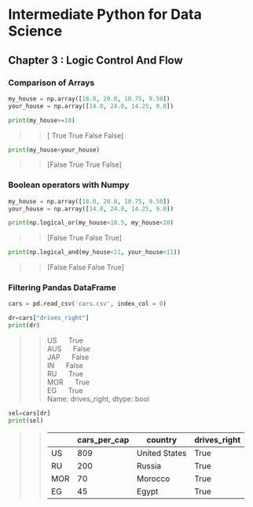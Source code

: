 # Intermediate Python for Data Science

## Chapter 3 : Logic Control And Flow
### Comparison of Arrays
```python
my_house = np.array([18.0, 20.0, 10.75, 9.50])
your_house = np.array([14.0, 24.0, 14.25, 9.0])

print(my_house>=18)
```
>>[ True  True False False]
```python
print(my_house<your_house)
```
>>[False  True  True False]

### Boolean operators with Numpy

```python
my_house = np.array([18.0, 20.0, 10.75, 9.50])
your_house = np.array([14.0, 24.0, 14.25, 9.0])

print(np.logical_or(my_house>18.5, my_house<10)
```
>>[False  True False  True]


```python
print(np.logical_and(my_house<11, your_house<11))
```
>>[False False False  True]

### Filtering Pandas DataFrame

```python
cars = pd.read_csv('cars.csv', index_col = 0)

dr=cars["drives_right"]
print(dr)
```
>>US &nbsp;&nbsp;&nbsp;&nbsp;      True<br>
>>AUS &nbsp;&nbsp;&nbsp;&nbsp;    False<br>
>>JAP &nbsp;&nbsp;&nbsp;&nbsp;  False<br>
>>IN &nbsp;&nbsp;&nbsp;&nbsp;   False<br>
>>RU &nbsp;&nbsp;&nbsp;&nbsp;    True<br>
>>MOR &nbsp;&nbsp;&nbsp;&nbsp;    True<br>
>>EG &nbsp;&nbsp;&nbsp;&nbsp;     True<br>
>>Name: drives_right, dtype: bool

```python
sel=cars[dr]
print(sel)
```
>>|   |  cars_per_cap|        country|  drives_right|
>>|---|---|---|---|
>>|US|            809|  United States|          True|
>>|RU|            200|         Russia|          True|
>>|MOR|            70|        Morocco|          True|
>>|EG|             45|          Egypt|          True|

